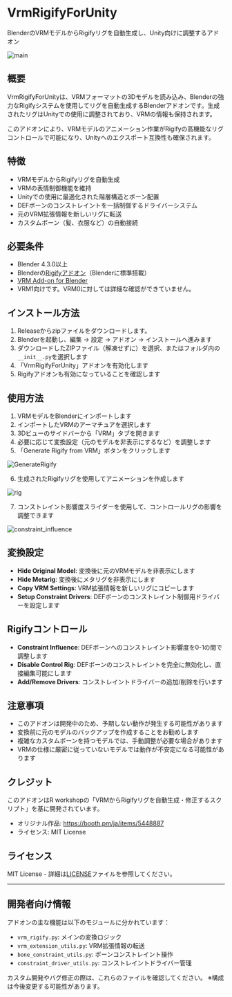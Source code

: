 # VrmRigifyForUnity

BlenderのVRMモデルからRigifyリグを自動生成し、Unity向けに調整するアドオン

![main](doc/main.png)

## 概要

VrmRigifyForUnityは、VRMフォーマットの3Dモデルを読み込み、Blenderの強力なRigifyシステムを使用してリグを自動生成するBlenderアドオンです。生成されたリグはUnityでの使用に調整されており、VRMの情報も保持されます。

このアドオンにより、VRMモデルのアニメーション作業がRigifyの高機能なリグコントロールで可能になり、Unityへのエクスポート互換性も確保されます。

## 特徴

- VRMモデルからRigifyリグを自動生成
- VRMの表情制御機能を維持
- Unityでの使用に最適化された階層構造とボーン配置
- DEFボーンのコンストレイントを一括制御するドライバーシステム
- 元のVRM拡張情報を新しいリグに転送
- カスタムボーン（髪、衣服など）の自動接続

## 必要条件

- Blender 4.3.0以上
- Blenderの[Rigifyアドオン](https://docs.blender.org/manual/en/latest/addons/rigging/rigify/index.html)（Blenderに標準搭載）
- [VRM Add-on for Blender](https://github.com/saturday06/VRM-Addon-for-Blender)
- VRM1向けです。VRM0に対しては詳細な確認ができていません。

## インストール方法

1. Releaseからzipファイルをダウンロードします。
2. Blenderを起動し、編集 → 設定 → アドオン → インストールへ進みます
3. ダウンロードしたZIPファイル（解凍せずに）を選択、またはフォルダ内の`__init__.py`を選択します
4. 「VrmRigifyForUnity」アドオンを有効化します
5. Rigifyアドオンも有効になっていることを確認します

## 使用方法

1. VRMモデルをBlenderにインポートします
2. インポートしたVRMのアーマチュアを選択します
3. 3Dビューのサイドバーから「VRM」タブを開きます
4. 必要に応じて変換設定（元のモデルを非表示にするなど）を調整します
5. 「Generate Rigify from VRM」ボタンをクリックします

![GenerateRigify](doc/GenerateRigify.png)

6. 生成されたRigifyリグを使用してアニメーションを作成します

![rig](doc/rig.png)

7. コンストレイント影響度スライダーを使用して、コントロールリグの影響を調整できます

![constraint_influence](doc/constraint_influence.png)

## 変換設定

- **Hide Original Model**: 変換後に元のVRMモデルを非表示にします
- **Hide Metarig**: 変換後にメタリグを非表示にします
- **Copy VRM Settings**: VRM拡張情報を新しいリグにコピーします
- **Setup Constraint Drivers**: DEFボーンのコンストレイント制御用ドライバーを設定します

## Rigifyコントロール

- **Constraint Influence**: DEFボーンへのコンストレイント影響度を0-1の間で調整します
- **Disable Control Rig**: DEFボーンのコンストレイントを完全に無効化し、直接編集可能にします
- **Add/Remove Drivers**: コンストレイントドライバーの追加/削除を行います

## 注意事項

- このアドオンは開発中のため、予期しない動作が発生する可能性があります
- 変換前に元のモデルのバックアップを作成することをお勧めします
- 複雑なカスタムボーンを持つモデルでは、手動調整が必要な場合があります
- VRMの仕様に厳密に従っていないモデルでは動作が不安定になる可能性があります

## クレジット

このアドオンはR workshopの「VRMからRigifyリグを自動生成・修正するスクリプト」を基に開発されています。
- オリジナル作品: https://booth.pm/ja/items/5448887
- ライセンス: MIT License

## ライセンス

MIT License - 詳細は[LICENSE](LICENSE)ファイルを参照してください。

---

## 開発者向け情報

アドオンの主な機能は以下のモジュールに分かれています：

- `vrm_rigify.py`: メインの変換ロジック
- `vrm_extension_utils.py`: VRM拡張情報の転送
- `bone_constraint_utils.py`: ボーンコンストレイント操作
- `constraint_driver_utils.py`: コンストレイントドライバー管理

カスタム開発やバグ修正の際は、これらのファイルを確認してください。
※構成は今後変更する可能性があります。